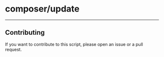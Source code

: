 # composer/update

----

## Contributing

If you want to contribute to this script, please open an issue or a pull request.
